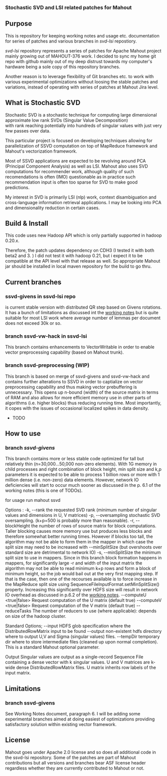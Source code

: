 ### Stochastic SVD and LSI related patches for Mahout ###

## Purpose

This is repository for keeping working notes and usage etc. documentation 
for series of patches and various branches in *svd-lsi* repostiory. 

*svd-lsi* repository represents a series of patches for Apache Mahout project 
mainly growing out of MAHOUT-376 work. I decided to sync my home git repo with 
github mainly 
out of my deep distrust towards my computer's hardware being 
a sole copy of this repository branches. 

Another reason is to leverage flexibility 
of Git branches etc. to work with various experimental optimizations without 
loosing the stable patches and variations, instead of operating with series of patches at Mahout Jira level.

## What is Stochastic SVD

Stochastic SVD is a stochastic technique for computing large dimensional approximate low rank SVDs 
(Singular Value Decomposition)  
with rank reaching potentially into hundreds of singular values with just very few passes
over data.

This particular project is focused on developing techniques allowing for parallelization of 
SSVD computation on top of MapReduce framework and Mahout's vectorization framework. 

Most of SSVD applications are expected to be revolving around PCA (Principal Component Analysis)
as well as LSI. Mahout also uses SVD computations for recommender work, although 
quality of such recomendations is often (IMO) questionable as in practice such 
recommendation input is often too sparse for SVD to make good predictions.

My interest in SVD is primarily LSI (nlp) work, context disambiguation and cross-language 
information retrieval applications. I may be looking into PCA and dimensionality reduction 
in certain cases.

## Build & Install
This code uses new Hadoop API which is only partially supported in hadoop 0.20.x. 

Therefore, the patch updates dependency on CDH3 (I tested it with both beta2 and 3. ) I did not 
test it with hadoop 0.21, but i expect it to be compatible at the API level with that release 
as well. So appropriate Mahout jar should be installed in local maven repository for the build 
to go thru.

## Current branches 

### ssvd-givens in ssvd-lsi repo 
is current stable version with distributed QR step based on Givens rotations. 
It has a bunch of limitations as discussed int the 
[working notes](https://github.com/dlyubimov/ssvd-doc/blob/master/SSVD%20working%20notes.pdf) but 
is quite suitable for most LSI work where average number of lemmas per document does not exceed 30k or so.

### branch ssvd-vw-hack in ssvd-lsi
This branch contains enhancements to VectorWritable in order to enable vector preprocessing capability 
(based on Mahout trunk).

### branch ssvd-preprocessing (WIP)
This branch is based on merge of ssvd-givens and ssvd-vw-hack and contains further alterations 
to SSVD in order to captialize on vector preprocessing capability and thus making
vector prebuffering is unnecessary. This opens up n-bound (width) of the source matrix in terms of RAM
and also allows for more efficient memory use in other parts of algorithms (i.e. higher blocks) thus 
reducing running time. Most importantly, it copes with the issues of occasional localized 
spikes in data density. 


* TODO

## How to use 

### branch *ssvd-givens*
This branch contains more or less stable code optimized for tall but relatively thin (n=30,000...50,000 
non-zero elements). With 1G memory in child processes and right combination of block height, min split size 
and k,p parameters it is expected to be able to process 1 billion rows or more with 
1 million dense (i.e. non-zero) data elements. However, network IO deficiencies will start to occur much sooner 
as discussed in the p. 6.1 of the working notes (this is one of TODOs).


for usage run 
    mahout ssvd 

Options : 
    -k, --rank <int-value> the requested SVD rank (minimum number of singular values and dimensions in U, V matrices)
    -p, --oversampling <int-value> stochastic SVD oversampling. (k+p=500 is probably more than reasonable).
    -r, --blockHeight <int-value> the number of rows of source matrix for block computations. Taller blocking 
        causes more memory use but produces less blocks and therefore somewhat better running times. However 
	if blocks too tall, the algorithm may not be able to form them in the mapper in which case 
 	the split size may need to be increased with --minSplitSize (but overshoots over standard size are 
 	detrimental to network IO)
    -s, --minSplitSize <int-value> the minimum split size to use in mappers. Since in this branch block 
 	formation happens in mappers, for significantly large -r and width of the input matrix the algorithm 
	may not be able to read minimum k+p rows and form a block of minimum height, so the job would 
	bail out at the very first mapping step. If that is the case, then one of the recourses available 
	is to force increase in the MapReduce split size using SequenceFileInputFormat.setMinSplitSize() property.
	Increasing this significantly over HDFS size will result in network IO overhead as discussed in p.6.2 
	of the [working notes](https://github.com/dlyubimov/ssvd-doc/blob/master/SSVD%20working%20notes.pdf).
    --computeU <true|false> Request computation of the U matrix (default true)
    --computeV <true|false> Request computation of the V matrix (default true)
    --reduceTasks <int-value> The number of reducers to use (where applicable): depends on size of the 
	hadoop cluster.

Standard Options; 
    --input <glob> HDFS glob specification where the DistributedRowMatrix input to be found
    --output <hdfs-dir> non-existent hdfs directory where to output U,V and Sigma (singular values) files. 
    --tempDir <temp-dir> temporary dir where to store intermediate files (cleaned up upon normal completion). 
	This is a standard Mahout optional parameter.

Output 
    Singular values are output as a single-record Sequence File containing a dense vector with k singular values.
    U and V matrices are k-wide dense DistributedRowMatrix files. U matrix inherits row labels of the input 
    matrix. 

    


## Limitations 

### branch ssvd-givens
See Working Notes document, paragraph 6. I will be adding some experimental branches aimed at
doing easiest of optimizations providing satisfactory solution within existing vector framework.

## License 

Mahout goes under Apache 2.0 license and so does all additional code in the ssvd-lsi repository. 
Some of the patches are part of Mahout contributions 
but all versions and branches bear ASF license header regardless whether they are currently 
contributed to Mahout or not. 


 